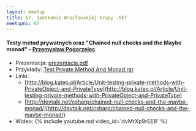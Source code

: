 ```yaml
---
layout: meetup
title: 67. spotkanie Wrocławskiej Grupy .NET
meetupno: 67
---
```


#### Testy metod prywatnych oraz "Chained null checks and the Maybe monad" - [Przemysław Pogorzelec]()
* Prezentacja: [prezentacja.pdf]({{BASE_PATH}}/assets/prezentacja.pdf)
* Przykłady: [Test Private Method And Monad.rar]({{BASE_PATH}}/assets/Test%20Private%20Method%20And%20Monad.rar)
* Linki: 
  * [http://blog.kateo.pl/Article/Unit-testing-private-methods-with-PrivateObject-and-PrivateType](http://blog.kateo.pl/Article/Unit-testing-private-methods-with-PrivateObject-and-PrivateType)
  * [http://devtalk.net/csharp/chained-null-checks-and-the-maybe-monad/](http://devtalk.net/csharp/chained-null-checks-and-the-maybe-monad/)
* Wideo:
{% include youtube.md video_id='dvMrXp9rEE8' %}